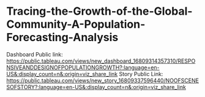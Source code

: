 # Tracing-the-Growth-of-the-Global-Community-A-Population-Forecasting-Analysis
Dashboard Public link: https://public.tableau.com/views/new_dashboard_16809314357310/RESPONSIVEANDDESIGNOFPOPULATIONGROWTH?:language=en-US&:display_count=n&:origin=viz_share_link
Story Public Link: https://public.tableau.com/views/new_story_16809337596440/NOOFSCENESOFSTORY?:language=en-US&:display_count=n&:origin=viz_share_link
